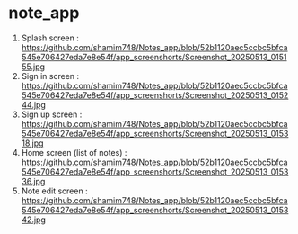 # note_app


1. Splash screen : https://github.com/shamim748/Notes_app/blob/52b1120aec5ccbc5bfca545e706427eda7e8e54f/app_screenshorts/Screenshot_20250513_015155.jpg
2.  Sign in screen : https://github.com/shamim748/Notes_app/blob/52b1120aec5ccbc5bfca545e706427eda7e8e54f/app_screenshorts/Screenshot_20250513_015244.jpg
3. Sign up screen : https://github.com/shamim748/Notes_app/blob/52b1120aec5ccbc5bfca545e706427eda7e8e54f/app_screenshorts/Screenshot_20250513_015318.jpg
4. Home screen (list of notes) : https://github.com/shamim748/Notes_app/blob/52b1120aec5ccbc5bfca545e706427eda7e8e54f/app_screenshorts/Screenshot_20250513_015336.jpg
5. Note edit screen : https://github.com/shamim748/Notes_app/blob/52b1120aec5ccbc5bfca545e706427eda7e8e54f/app_screenshorts/Screenshot_20250513_015342.jpg



